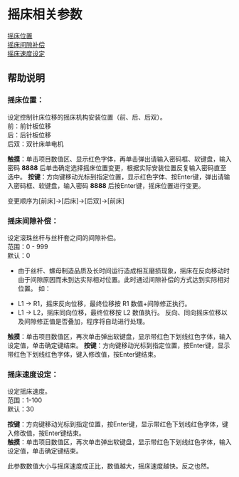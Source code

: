 # 摇床相关参数

[摇床位置](yao-chuang-xiang-guan-can-shu.md#yao-chuang-wei-zhi)   
[摇床间隙补偿](yao-chuang-xiang-guan-can-shu.md#yao-chuang-jian-xi-bu-chang)   
[摇床速度设定](yao-chuang-xiang-guan-can-shu.md#yao-chuang-su-du-she-ding)

## 帮助说明

### **摇床位置：**

设定控制针床位移的摇床机构安装位置（前、后、后双）。  
 前：前针板位移  
 后：后针板位移  
 后双：双针床单电机

**触摸**：单击项目数值区、显示红色字体，再单击弹出请输入密码框、软键盘，输入密码 **8888** 后单击确定选择摇床位置变更，根据实际安装位置反复输入密码直至选中。
**按键**：方向键移动光标到指定位置，显示红色字体、按Enter键，弹出请输入密码框、软键盘，输入密码 **8888** 后按Enter键，摇床位置进行变更。  

变更顺序为\[前床\]→\[后床\]→\[后双\]→\[前床\]

### **摇床间隙补偿：**

设定滚珠丝杆与丝杆套之间的间隙补偿。  
 范围：0 - 999  
 默认：0
 - 由于丝杆、螺母制造品质及长时间运行造成相互磨损现象，摇床在反向移动时由于间隙原因而未到达实际相对位置。此时通过间隙补偿的方式达到实际相对位置。
 如：
 * L1 -> R1，摇床反向位移，最终位移按 R1 数值+间隙修正执行。
 * L1 -> L2，摇床同向位移，最终位移按 L2 数值执行。
 反向、同向摇床位移以及间隙修正值是否叠加，程序将自动进行处理。

**触摸**：单击项目数值区，再次单击弹出软键盘，显示带红色下划线红色字体，输入设定值，单击确定键结束。
**按键**：方向键移动光标到指定位置，按Enter键，显示带红色下划线红色字体，键入修改值，按Enter键结束。  

### **摇床速度设定：**

设定摇床速度。  
 范围：1-100  
 默认：30

**按键**：方向键移动光标到指定位置，按Enter键，显示带红色下划线红色字体，键入修改值，按Enter键结束。  
**触摸**：单击项目数值区，再次单击弹出软键盘，显示带红色下划线红色字体，输入设定值，单击确定键结束。

此参数数值大小与摇床速度成正比，数值越大，摇床速度越快。反之也然。

